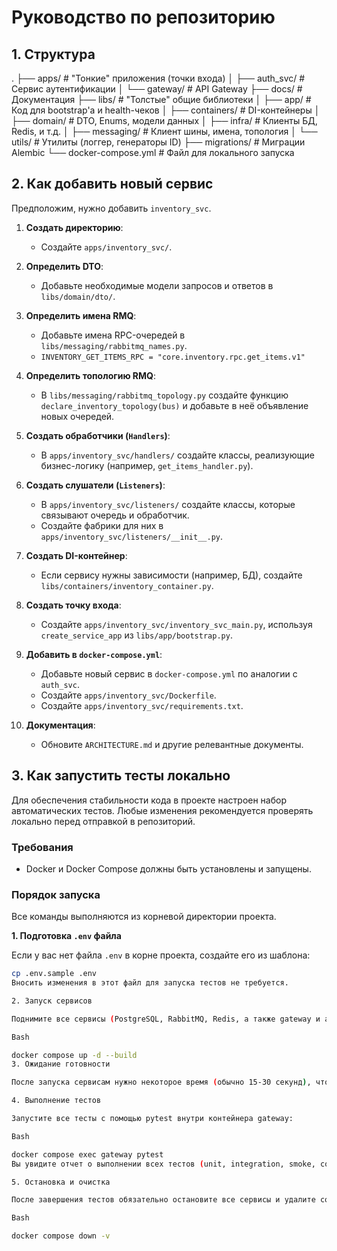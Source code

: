 # Руководство по репозиторию

## 1. Структура

.
├── apps/                # "Тонкие" приложения (точки входа)
│   ├── auth_svc/        # Сервис аутентификации
│   └── gateway/         # API Gateway
├── docs/                # Документация
├── libs/                # "Толстые" общие библиотеки
│   ├── app/             # Код для bootstrap'а и health-чеков
│   ├── containers/      # DI-контейнеры
│   ├── domain/          # DTO, Enums, модели данных
│   ├── infra/           # Клиенты БД, Redis, и т.д.
│   ├── messaging/       # Клиент шины, имена, топология
│   └── utils/           # Утилиты (логгер, генераторы ID)
├── migrations/          # Миграции Alembic
└── docker-compose.yml   # Файл для локального запуска


## 2. Как добавить новый сервис

Предположим, нужно добавить `inventory_svc`.

1.  **Создать директорию**:
    -   Создайте `apps/inventory_svc/`.

2.  **Определить DTO**:
    -   Добавьте необходимые модели запросов и ответов в `libs/domain/dto/`.

3.  **Определить имена RMQ**:
    -   Добавьте имена RPC-очередей в `libs/messaging/rabbitmq_names.py`.
    -   `INVENTORY_GET_ITEMS_RPC = "core.inventory.rpc.get_items.v1"`

4.  **Определить топологию RMQ**:
    -   В `libs/messaging/rabbitmq_topology.py` создайте функцию `declare_inventory_topology(bus)` и добавьте в неё объявление новых очередей.

5.  **Создать обработчики (`Handlers`)**:
    -   В `apps/inventory_svc/handlers/` создайте классы, реализующие бизнес-логику (например, `get_items_handler.py`).

6.  **Создать слушатели (`Listeners`)**:
    -   В `apps/inventory_svc/listeners/` создайте классы, которые связывают очередь и обработчик.
    -   Создайте фабрики для них в `apps/inventory_svc/listeners/__init__.py`.

7.  **Создать DI-контейнер**:
    -   Если сервису нужны зависимости (например, БД), создайте `libs/containers/inventory_container.py`.

8.  **Создать точку входа**:
    -   Создайте `apps/inventory_svc/inventory_svc_main.py`, используя `create_service_app` из `libs/app/bootstrap.py`.

9.  **Добавить в `docker-compose.yml`**:
    -   Добавьте новый сервис в `docker-compose.yml` по аналогии с `auth_svc`.
    -   Создайте `apps/inventory_svc/Dockerfile`.
    -   Создайте `apps/inventory_svc/requirements.txt`.

10. **Документация**:
    -   Обновите `ARCHITECTURE.md` и другие релевантные документы.


## 3. Как запустить тесты локально

Для обеспечения стабильности кода в проекте настроен набор автоматических тестов. Любые изменения рекомендуется проверять локально перед отправкой в репозиторий.

### Требования
- Docker и Docker Compose должны быть установлены и запущены.

### Порядок запуска

Все команды выполняются из корневой директории проекта.

**1. Подготовка `.env` файла**

Если у вас нет файла `.env` в корне проекта, создайте его из шаблона:
```bash
cp .env.sample .env
Вносить изменения в этот файл для запуска тестов не требуется.

2. Запуск сервисов

Поднимите все сервисы (PostgreSQL, RabbitMQ, Redis, а также gateway и auth_svc) в фоновом режиме. Команда также пересобирает образы, если в коде были изменения.

Bash

docker compose up -d --build
3. Ожидание готовности

После запуска сервисам нужно некоторое время (обычно 15-30 секунд), чтобы полностью запуститься и установить все соединения.

4. Выполнение тестов

Запустите все тесты с помощью pytest внутри контейнера gateway:

Bash

docker compose exec gateway pytest
Вы увидите отчет о выполнении всех тестов (unit, integration, smoke, contract).

5. Остановка и очистка

После завершения тестов обязательно остановите все сервисы и удалите созданные ими ресурсы (включая тома базы данных), чтобы следующий запуск тестов происходил в чистом окружении.

Bash

docker compose down -v
